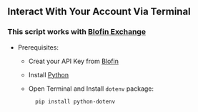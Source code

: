 ## Interact With Your Account Via Terminal

### This script works with [Blofin Exchange](https://blofin.com)

- Prerequisites:
  - Creat your API Key from [Blofin](https://blofin.com/account/apis)
  - Install [Python](https://www.python.org/downloads/)
  - Open Terminal and Install ``dotenv`` package:

    ```
      pip install python-dotenv
    ```


